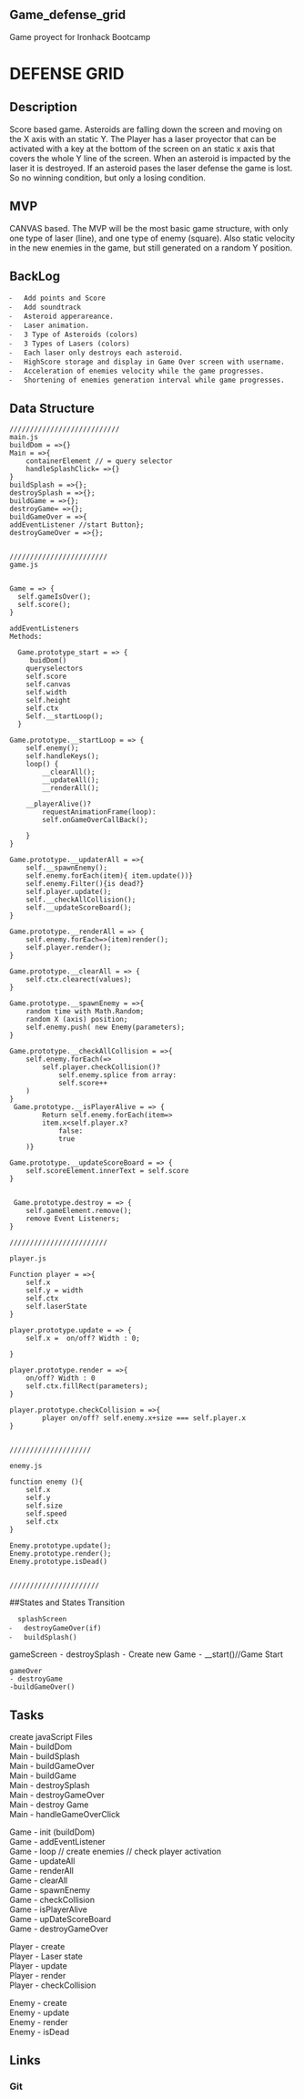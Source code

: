 ## Game_defense_grid
Game proyect for Ironhack Bootcamp


# DEFENSE GRID 

## Description
Score based game. Asteroids are falling down the screen and moving on the X axis with an static Y. The Player has a laser proyector that can be activated with a key at the bottom of the screen on an static x axis that covers the whole Y line of the screen. When an asteroid is impacted by the laser it is destroyed. If an asteroid pases the laser defense the game is lost. So no winning condition, but only a losing condition.

## MVP 

CANVAS based. The MVP will be the most basic game structure, with only one type of laser (line), and one type of enemy (square). Also static velocity in the new enemies in the game, but still generated on a random Y position.


## BackLog

	⁃	Add points and Score
	⁃	Add soundtrack
	⁃	Asteroid apperareance.
	⁃	Laser animation.
	⁃	3 Type of Asteroids (colors)
	⁃	3 Types of Lasers (colors)
	⁃	Each laser only destroys each asteroid.
	⁃	HighScore storage and display in Game Over screen with username.
	⁃	Acceleration of enemies velocity while the game progresses.
	⁃	Shortening of enemies generation interval while game progresses.

## Data Structure

````
///////////////////////////
main.js
buildDom = =>{}
Main = =>{
 	containerElement // = query selector
	handleSplashClick= =>{}
}
buildSplash = =>{};
destroySplash = =>{};
buildGame = =>{};
destroyGame= =>{};
buildGameOver = =>{
addEventListener //start Button};
destroyGameOver = =>{};


////////////////////////
game.js


Game = => {
  self.gameIsOver();
  self.score();
}

addEventListeners
Methods:

  Game.prototype_start = => {
 	 buidDom()
  	queryselectors
  	self.score
  	self.canvas
  	self.width
  	self.height
  	self.ctx
  	Self.__startLoop();
  }

Game.prototype.__startLoop = => {
	self.enemy();
	self.handleKeys();
	loop() {
		__clearAll();
		__updateAll();
		__renderAll();
	
	__playerAlive()?
		requestAnimationFrame(loop):
		self.onGameOverCallBack();
		
	}
}
 
Game.prototype.__updaterAll = =>{
	self.__spawnEnemy();
	self.enemy.forEach(item){ item.update())}
	self.enemy.Filter(){is dead?}
	self.player.update();
	self.__checkAllCollision();
	self.__updateScoreBoard();
}

Game.prototype.__renderAll = => {
	self.enemy.forEach=>(item)render();
	self.player.render();
}

Game.prototype.__clearAll = => {
	self.ctx.clearect(values);
}

Game.prototype.__spawnEnemy = =>{
 	random time with Math.Random;
	random X (axis) position;
	self.enemy.push( new Enemy(parameters);
}

Game.prototype.__checkAllCollision = =>{
	self.enemy.forEach(=>
		self.player.checkCollision()?
			self.enemy.splice from array:
			self.score++
	)	
}
 Game.prototype.__isPlayerAlive = => {
        Return self.enemy.forEach(item=>
		item.x<self.player.x? 
			false:
			true
	)}

Game.prototype.__updateScoreBoard = => {
	self.scoreElement.innerText = self.score
}


 Game.prototype.destroy = => {
	self.gameElement.remove();
	remove Event Listeners;
}

////////////////////////

player.js

Function player = =>{
	self.x 
	self.y = width
	self.ctx
	self.laserState
}
 
player.prototype.update = => {
	self.x =  on/off? Width : 0;
	
}

player.prototype.render = =>{
	on/off? Width : 0
	self.ctx.fillRect(parameters);
}

player.prototype.checkCollision = =>{
        player on/off? self.enemy.x+size === self.player.x
}


////////////////////

enemy.js

function enemy (){
	self.x
	self.y
	self.size
	self.speed
	self.ctx
}

Enemy.prototype.update();
Enemy.prototype.render();
Enemy.prototype.isDead()


//////////////////////

````

##States and States Transition

      splashScreen
	⁃	destroyGameOver(if)
	⁃	buildSplash()

gameScreen
	⁃	destroySplash
	⁃	Create new Game
	⁃	__start()//Game Start

	gameOver
	- destroyGame
	-buildGameOver()

## Tasks

create javaScript Files <br>
Main - buildDom <br>
Main - buildSplash <br>
Main - buildGameOver <br>
Main - buildGame <br>
Main - destroySplash <br>
Main - destroyGameOver <br>
Main - destroy Game <br>
Main - handleGameOverClick <br>

Game - init (buildDom) <br>
Game - addEventListener <br>
Game - loop // create enemies // check player activation <br>
Game - updateAll <br>
Game - renderAll <br>
Game - clearAll <br>
Game - spawnEnemy <br>
Game - checkCollision <br>
Game - isPlayerAlive <br>
Game - upDateScoreBoard <br>
Game - destroyGameOver <br>

Player - create <br>
Player - Laser state <br>
Player - update <br>
Player - render <br>
Player - checkCollision <br>

Enemy - create <br>
Enemy - update <br>
Enemy - render <br>
Enemy - isDead <br>



## Links

### Git
